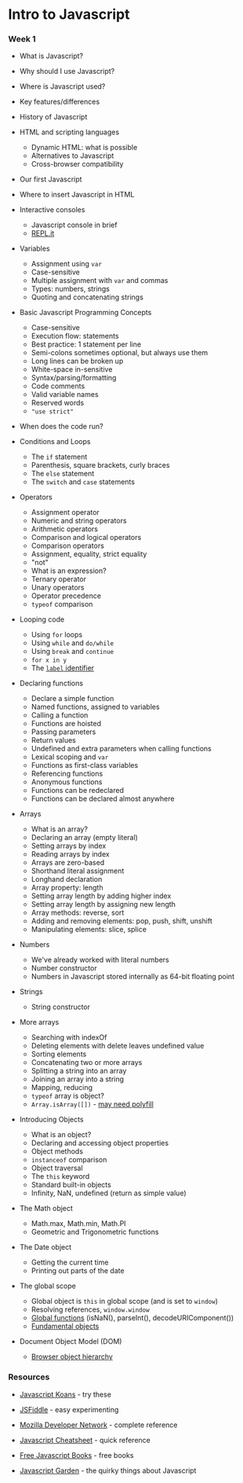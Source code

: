 Intro to Javascript
===================

### Week 1

  * What is Javascript?
  * Why should I use Javascript?
  * Where is Javascript used?
  * Key features/differences
  * History of Javascript

  * HTML and scripting languages
    * Dynamic HTML: what is possible
    * Alternatives to Javascript
    * Cross-browser compatibility

  * Our first Javascript

  * Where to insert Javascript in HTML

  * Interactive consoles
    * Javascript console in brief
    * [REPL.it](http://repl.it/)

  * Variables
    * Assignment using `var`
    * Case-sensitive
    * Multiple assignment with `var` and commas
    * Types: numbers, strings
    * Quoting and concatenating strings

  * Basic Javascript Programming Concepts
    * Case-sensitive
    * Execution flow: statements
    * Best practice: 1 statement per line
    * Semi-colons sometimes optional, but always use them
    * Long lines can be broken up
    * White-space in-sensitive
    * Syntax/parsing/formatting
    * Code comments
    * Valid variable names
    * Reserved words
    * `"use strict"`

  * When does the code run?

  * Conditions and Loops
    * The `if` statement
    * Parenthesis, square brackets, curly braces
    * The `else` statement
    * The `switch` and `case` statements
  
  * Operators
    * Assignment operator
    * Numeric and string operators
    * Arithmetic operators
    * Comparison and logical operators
    * Comparison operators
    * Assignment, equality, strict equality
    * "not"
    * What is an expression?
    * Ternary operator
    * Unary operators
    * Operator precedence
    * `typeof` comparison

  * Looping code
    * Using `for` loops
    * Using `while` and `do/while`
    * Using `break` and `continue`
    * `for x in y`
    * The [`label` identifier][label]
  
  * Declaring functions
    * Declare a simple function
    * Named functions, assigned to variables
    * Calling a function
    * Functions are hoisted
    * Passing parameters
    * Return values
    * Undefined and extra parameters when calling functions
    * Lexical scoping and `var`
    * Functions as first-class variables
    * Referencing functions
    * Anonymous functions
    * Functions can be redeclared
    * Functions can be declared almost anywhere
  
  * Arrays
    * What is an array?
    * Declaring an array (empty literal)
    * Setting arrays by index
    * Reading arrays by index
    * Arrays are zero-based
    * Shorthand literal assignment
    * Longhand declaration
    * Array property: length
    * Setting array length by adding higher index
    * Setting array length by assigning new length
    * Array methods: reverse, sort
    * Adding and removing elements: pop, push, shift, unshift
    * Manipulating elements: slice, splice
  
  * Numbers
    * We've already worked with literal numbers
    * Number constructor
    * Numbers in Javascript stored internally as 64-bit floating point

  * Strings
    * String constructor

  * More arrays
    * Searching with indexOf
    * Deleting elements with delete leaves undefined value
    * Sorting elements
    * Concatenating two or more arrays
    * Splitting a string into an array
    * Joining an array into a string
    * Mapping, reducing
    * `typeof` array is object?
    * `Array.isArray([])` - [may need polyfill][isArray]

  * Introducing Objects
    * What is an object?
    * Declaring and accessing object properties
    * Object methods
    * `instanceof` comparison
    * Object traversal
    * The `this` keyword
    * Standard built-in objects
    * Infinity, NaN, undefined (return as simple value)
  * The Math object
    * Math.max, Math.min, Math.PI
    * Geometric and Trigonometric functions
  * The Date object
    * Getting the current time
    * Printing out parts of the date

  * The global scope
    * Global object is `this` in global scope (and is set to `window`)
    * Resolving references, `window.window`
    * [Global functions][globfunc] (isNaN(), parseInt(), decodeURIComponent())
    * [Fundamental objects][fundobj]

  * Document Object Model (DOM)
    * [Browser object hierarchy][objhier]

### Resources

  * [Javascript Koans][koans] - try these
  * [JSFiddle][] - easy experimenting

  * [Mozilla Developer Network][MDN] - complete reference
  * [Javascript Cheatsheet][cheatsheet] - quick reference
  * [Free Javascript Books][jsbooks] - free books
  * [Javascript Garden][garden] - the quirky things about Javascript

[MDN]: https://developer.mozilla.org/en-US/docs/Web/JavaScript
[koans]: https://github.com/tapmodo/javascript-koans
[cheatsheet]: http://overapi.com/javascript/
[jsbooks]: http://jsbooks.revolunet.com/
[garden]: http://bonsaiden.github.io/JavaScript-Garden/

[JSFiddle]: http://jsfiddle.net/
[isArray]: https://developer.mozilla.org/en-US/docs/Web/JavaScript/Reference/Global_Objects/Array/isArray
[globfunc]: https://developer.mozilla.org/en-US/docs/Web/JavaScript/Reference/Global_Objects#Function_properties
[fundobj]: https://developer.mozilla.org/en-US/docs/Web/JavaScript/Reference/Global_Objects#Fundamental_objects
[label]: https://developer.mozilla.org/en-US/docs/Web/JavaScript/Reference/Statements/label
[objhier]: http://www.comptechdoc.org/independent/web/cgi/javamanual/objheirarchy.gif
